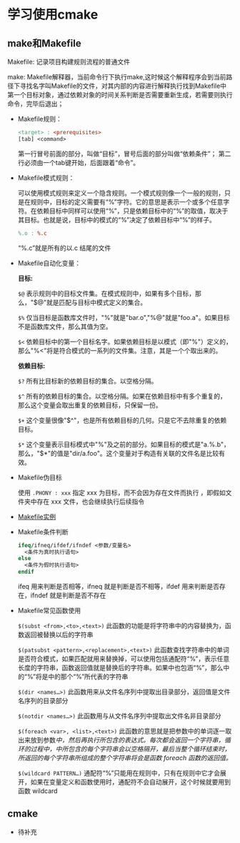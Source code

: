 # 学习使用cmake

## make和Makefile

  Makefile: 记录项目构建规则流程的普通文件

  make: Makefile解释器，当前命令行下执行make,这时候这个解释程序会到当前路径下寻找名字叫Makefile的文件，对其内部的内容进行解释执行找到Makefile中第一个目标对象，通过依赖对象的时间关系判断是否需要重新生成，若需要则执行命令，完毕后退出；

- Makefile规则：
  ``` Makefile
  <target> : <prerequisites>
  [tab] <command>
  ```
  第一行冒号前面的部分，叫做“目标”，冒号后面的部分叫做“依赖条件”；
  第二行必须由一个tab键开始，后面跟着“命令”。

- Makefile模式规则：

  可以使用模式规则来定义一个隐含规则。一个模式规则像一个一般的规则，只是在规则中，目标的定义需要有“%”字符。它的意思是表示一个或多个任意字符。在依赖目标中同样可以使用“%”，只是依赖目标中的“%”的取值，取决于其目标。也就是说，目标中的模式的“%”决定了依赖目标中“%”的样子。
  ``` Makefile
  %.o : %.c
  ```
  “%.c”就是所有的以.c 结尾的文件

- Makefile自动化变量：

  **目标:**

  `$@`
  表示规则中的目标文件集。在模式规则中，如果有多个目标，那么，"$@"就是匹配与目标中模式定义的集合。

  `$%`
  仅当目标是函数库文件时，"$%"表示规则中的目标成员名。如：如果目标是"foo.a(bar.o)"，那么，"$%"就是"bar.o","%@"就是"foo.a"。如果目标不是函数库文件，那么其值为空。

  `$<`
  依赖目标中的第一个目标名字。如果依赖目标是以模式（即"%"）定义的，那么"%<"将是符合模式的一系列的文件集。注意，其是一个个取出来的。

  **依赖目标:**

  `$?`
  所有比目标新的依赖目标的集合。以空格分隔。

  `$^`
  所有的依赖目标的集合。以空格分隔。如果在依赖目标中有多个重复的，那么这个变量会取出重复的依赖目标，只保留一份。

  `$+`
  这个变量很像"$^"，也是所有依赖目标的几何。只是它不去除重复的依赖目标。

  `$*`
  这个变量表示目标模式中"%"及之前的部分。如果目标的模式是"a.%.b"，那么，"$*"的值是"dir/a.foo"。这个变量对于构造有关联的文件名是比较有效。

- Makefile伪目标

  使用 `.PHONY : xxx` 指定 xxx 为目标，而不会因为存在文件而执行
  ，即假如文件夹中存在 xxx 文件，也会继续执行后续指令

- [Makefile实例](./makefile_demo/Makefile)

- Makefile条件判断

  ``` Makefile
  ifeq/ifneq/ifdef/ifndef <参数/变量名>
    <条件为真时执行语句>
  else
    <条件为假时执行语句>
  endif
  ```
  ifeq 用来判断是否相等，ifneq 就是判断是否不相等，ifdef 用来判断是否存在，ifndef 就是判断是否不存在

- Makefile常见函数使用

  `$(subst <from>,<to>,<text>)`
  此函数的功能是将字符串<text>中的<from>内容替换为<to>，函数返回被替换以后的字符串

  `$(patsubst <pattern>,<replacement>,<text>)`
  此函数查找字符串<text>中的单词是否符合模式<pattern>，如果匹配就用<replacement>来替换掉，<pattern>可以使用包括通配符“%”，表示任意长度的字符串，函数返回值就是替换后的字符串。如果<replacement>中也包涵“%”，那么<replacement>中的“%”将是<pattern>中的那个“%”所代表的字符串

  `$(dir <names…>)`
  此函数用来从文件名序列<names>中提取出目录部分，返回值是文件名序列<names>的目录部分

  `$(notdir <names…>)`
  此函数用与从文件名序列<names>中提取出文件名非目录部分

  `$(foreach <var>, <list>,<text>)`
  此函数的意思就是把参数<list>中的单词逐一取出来放到参数<var>中，然后再执行<text>所包含的表达式。每次<text>都会返回一个字符串，循环的过程中，<text>中所包含的每个字符串会以空格隔开，最后当整个循环结束时，<text>所返回的每个字符串所组成的整个字符串将会是函数 foreach 函数的返回值。

  `$(wildcard PATTERN…)`
  通配符“%”只能用在规则中，只有在规则中它才会展开，如果在变量定义和函数使用时，通配符不会自动展开，这个时候就要用到函数 wildcard

## cmake

  - 待补充
